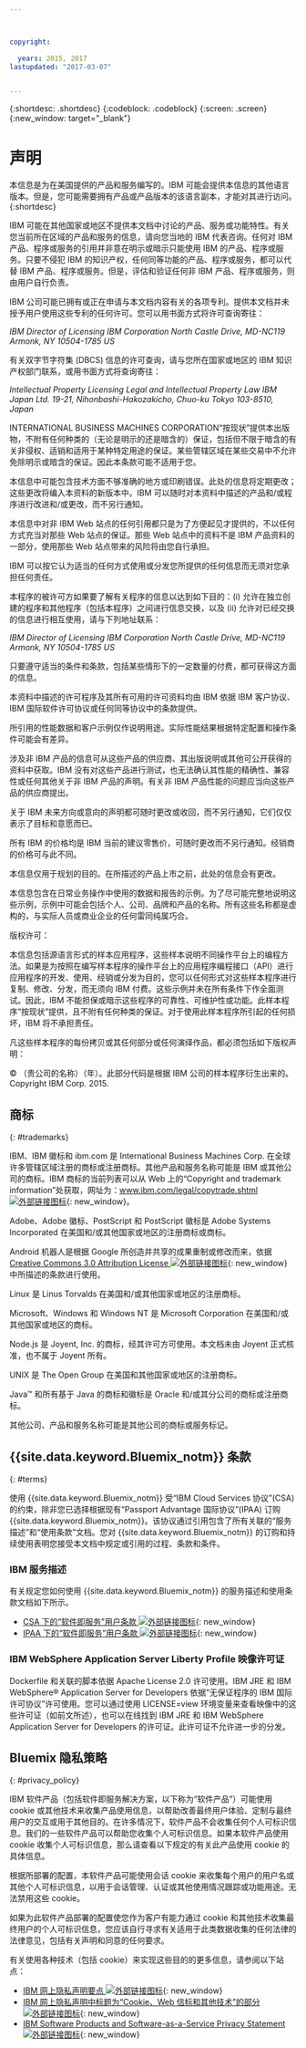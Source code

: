 ```yaml
---



copyright:

  years: 2015, 2017
lastupdated: "2017-03-07"


---
```


{:shortdesc: .shortdesc}
{:codeblock: .codeblock}
{:screen: .screen}
{:new_window: target="_blank"}

# 声明

本信息是为在美国提供的产品和服务编写的。IBM 可能会提供本信息的其他语言版本。但是，您可能需要拥有产品或产品版本的该语言副本，才能对其进行访问。
{:shortdesc}

IBM 可能在其他国家或地区不提供本文档中讨论的产品、服务或功能特性。有关您当前所在区域的产品和服务的信息，请向您当地的
IBM 代表咨询。任何对 IBM 产品、程序或服务的引用并非意在明示或暗示只能使用 IBM 的产品、程序或服务。只要不侵犯 IBM 的知识产权，任何同等功能的产品、程序或服务，都可以代替 IBM 产品、程序或服务。但是，评估和验证任何非 IBM 产品、程序或服务，则由用户自行负责。

IBM 公司可能已拥有或正在申请与本文档内容有关的各项专利。提供本文档并未授予用户使用这些专利的任何许可。您可以用书面方式将许可查询寄往：
  
  *IBM Director of Licensing*
  *IBM Corporation*
  *North Castle Drive, MD-NC119*
  *Armonk, NY 10504-1785*
  *US*

有关双字节字符集 (DBCS) 信息的许可查询，请与您所在国家或地区的 IBM 知识产权部门联系，或用书面方式将查询寄往：
  
  *Intellectual Property Licensing*
  *Legal and Intellectual Property Law*
  *IBM Japan Ltd.*
  *19-21, Nihonbashi-Hakozakicho, Chuo-ku*
  *Tokyo 103-8510, Japan*

INTERNATIONAL BUSINESS MACHINES CORPORATION“按现状”提供本出版物，不附有任何种类的（无论是明示的还是暗含的）保证，包括但不限于暗含的有关非侵权、适销和适用于某种特定用途的保证。某些管辖区域在某些交易中不允许免除明示或暗含的保证。因此本条款可能不适用于您。


本信息中可能包含技术方面不够准确的地方或印刷错误。此处的信息将定期更改；这些更改将编入本资料的新版本中。IBM 可以随时对本资料中描述的产品和/或程序进行改进和/或更改，而不另行通知。

本信息中对非 IBM Web 站点的任何引用都只是为了方便起见才提供的，不以任何方式充当对那些 Web 站点的保证。那些 Web 站点中的资料不是 IBM 产品资料的一部分，使用那些 Web 站点带来的风险将由您自行承担。

IBM 可以按它认为适当的任何方式使用或分发您所提供的任何信息而无须对您承担任何责任。

本程序的被许可方如果要了解有关程序的信息以达到如下目的：(i) 允许在独立创建的程序和其他程序（包括本程序）之间进行信息交换，以及 (ii) 允许对已经交换的信息进行相互使用，请与下列地址联系：
 
  *IBM Director of Licensing*
  *IBM Corporation*
  *North Castle Drive, MD-NC119*
  *Armonk, NY 10504-1785*
  *US*

只要遵守适当的条件和条款，包括某些情形下的一定数量的付费，都可获得这方面的信息。

本资料中描述的许可程序及其所有可用的许可资料均由 IBM 依据 IBM 客户协议、IBM 国际软件许可协议或任何同等协议中的条款提供。

所引用的性能数据和客户示例仅作说明用途。实际性能结果根据特定配置和操作条件可能会有差异。

涉及非 IBM 产品的信息可从这些产品的供应商、其出版说明或其他可公开获得的资料中获取。IBM 没有对这些产品进行测试，也无法确认其性能的精确性、兼容性或任何其他关于非 IBM 产品的声明。有关非 IBM 产品性能的问题应当向这些产品的供应商提出。

关于 IBM 未来方向或意向的声明都可随时更改或收回，而不另行通知，它们仅仅表示了目标和意愿而已。


所有 IBM 的价格均是 IBM 当前的建议零售价，可随时更改而不另行通知。经销商的价格可与此不同。

本信息仅用于规划的目的。在所描述的产品上市之前，此处的信息会有更改。

本信息包含在日常业务操作中使用的数据和报告的示例。为了尽可能完整地说明这些示例，示例中可能会包括个人、公司、品牌和产品的名称。所有这些名称都是虚构的，与实际人员或商业企业的任何雷同纯属巧合。

版权许可：

本信息包括源语言形式的样本应用程序，这些样本说明不同操作平台上的编程方法。如果是为按照在编写样本程序的操作平台上的应用程序编程接口（API）进行应用程序的开发、使用、经销或分发为目的，您可以任何形式对这些样本程序进行复制、修改、分发，而无须向 IBM 付费。这些示例并未在所有条件下作全面测试。因此，IBM 不能担保或暗示这些程序的可靠性、可维护性或功能。此样本程序“按现状”提供，且不附有任何种类的保证。对于使用此样本程序所引起的任何损坏，IBM 将不承担责任。

凡这些样本程序的每份拷贝或其任何部分或任何演绎作品，都必须包括如下版权声明： 
  
  © （贵公司的名称）（年）。此部分代码是根据 IBM 公司的样本程序衍生出来的。Copyright IBM Corp. 2015.

## 商标
{: #trademarks}

IBM、IBM 徽标和 ibm.com 是 International Business Machines Corp. 在全球许多管辖区域注册的商标或注册商标。其他产品和服务名称可能是 IBM 或其他公司的商标。IBM 商标的当前列表可以从 Web 上的“Copyright and trademark information”处获取，网址为：[www.ibm.com/legal/copytrade.shtml ![外部链接图标](../icons/launch-glyph.svg)](www.ibm.com/legal/copytrade.shtml){: new_window}。

Adobe、Adobe 徽标、PostScript 和 PostScript 徽标是 Adobe Systems Incorporated 在美国和/或其他国家或地区的注册商标或商标。

Android 机器人是根据 Google 所创造并共享的成果重制或修改而来，依据 [Creative Commons 3.0 Attribution License ![外部链接图标](../icons/launch-glyph.svg)](https://creativecommons.org/licenses/by/3.0/){: new_window} 中所描述的条款进行使用。

Linux 是 Linus Torvalds 在美国和/或其他国家或地区的注册商标。

Microsoft、Windows 和 Windows NT 是 Microsoft Corporation 在美国和/或其他国家或地区的商标。

Node.js 是 Joyent, Inc. 的商标，经其许可方可使用。本文档未由 Joyent 正式核准，也不属于 Joyent 所有。

UNIX 是 The Open Group 在美国和其他国家或地区的注册商标。

Java™ 和所有基于 Java 的商标和徽标是 Oracle 和/或其分公司的商标或注册商标。

其他公司、产品和服务名称可能是其他公司的商标或服务标记。

## {{site.data.keyword.Bluemix_notm}} 条款
{: #terms}

使用 {{site.data.keyword.Bluemix_notm}} 受“IBM Cloud Services 协议”(CSA) 的约束，除非您已选择根据现有“Passport Advantage 国际协议”(IPAA) 订购 {{site.data.keyword.Bluemix_notm}}。该协议通过引用包含了所有关联的“服务描述”和“使用条款”文档。您对 {{site.data.keyword.Bluemix_notm}} 的订购和持续使用表明您接受本文档中规定或引用的过程、条款和条件。

### IBM 服务描述
有关规定您如何使用 {{site.data.keyword.Bluemix_notm}} 的服务描述和使用条款文档如下所示。
 * [CSA 下的“软件即服务”用户条款 ![外部链接图标](../icons/launch-glyph.svg)](http://ibm.biz/BluemixSD){: new_window}
 * [IPAA 下的“软件即服务”用户条款 ![外部链接图标](../icons/launch-glyph.svg)](http://ibm.biz/BluemixTOU){: new_window}

### IBM WebSphere Application Server Liberty Profile 映像许可证
Dockerfile 和关联的脚本依据 Apache License 2.0 许可使用。IBM JRE 和 IBM WebSphere® Application Server for Developers 依据“无保证程序的 IBM 国际许可协议”许可使用。您可以通过使用 LICENSE=view 环境变量来查看映像中的这些许可证（如前文所述），也可以在线找到 IBM JRE 和 IBM WebSphere Application Server for Developers 的许可证。此许可证不允许进一步的分发。

## Bluemix 隐私策略
{: #privacy_policy}

IBM 软件产品（包括软件即服务解决方案，以下称为“软件产品”）可能使用 cookie 或其他技术来收集产品使用信息，以帮助改善最终用户体验、定制与最终用户的交互或用于其他目的。在许多情况下，软件产品不会收集任何个人可标识信息。我们的一些软件产品可以帮助您收集个人可标识信息。如果本软件产品使用 cookie 收集个人可标识信息，那么请查看以下规定的有关此产品使用 cookie 的具体信息。

根据所部署的配置，本软件产品可能使用会话 cookie 来收集每个用户的用户名或其他个人可标识信息，以用于会话管理、认证或其他使用情况跟踪或功能用途。无法禁用这些 cookie。

如果为此软件产品部署的配置使您作为客户有能力通过 cookie 和其他技术收集最终用户的个人可标识信息，您应该自行寻求有关适用于此类数据收集的任何法律的法律意见，包括有关声明和同意的任何要求。

有关使用各种技术（包括 cookie）来实现这些目的的更多信息，请参阅以下站点：
 * [IBM 网上隐私声明要点 ![外部链接图标](../icons/launch-glyph.svg)](http://www.ibm.com/privacy){: new_window}
 * [IBM 网上隐私声明中标题为“Cookie、Web 信标和其他技术”的部分 ![外部链接图标](../icons/launch-glyph.svg)](http://www.ibm.com/privacy/details){: new_window}
 * [IBM Software Products and Software-as-a-Service Privacy Statement ![外部链接图标](../icons/launch-glyph.svg)](http://www.ibm.com/software/info/product-privacy){: new_window}
